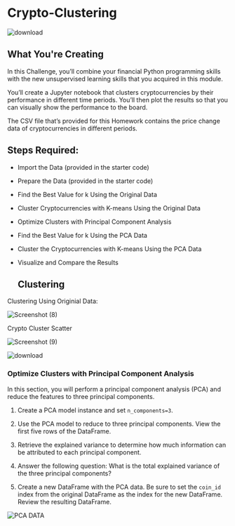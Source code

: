 # Crypto-Clustering

![download](https://github.com/shahp630/Crypto-Clustering/assets/133065460/776617dc-e1d8-4b51-8d03-ee79bc8a9b55)

## What You're Creating

In this Challenge, you’ll combine your financial Python programming skills with the new unsupervised learning skills that you acquired in this module.

You’ll create a Jupyter notebook that clusters cryptocurrencies by their performance in different time periods. You’ll then plot the results so that you can visually show the performance to the board.

The CSV file that’s provided for this Homework contains the price change data of cryptocurrencies in different periods.

## Steps Required:

* Import the Data (provided in the starter code)
* Prepare the Data (provided in the starter code)
* Find the Best Value for k Using the Original Data
* Cluster Cryptocurrencies with K-means Using the Original Data
* Optimize Clusters with Principal Component Analysis
* Find the Best Value for k Using the PCA Data
* Cluster the Cryptocurrencies with K-means Using the PCA Data
* Visualize and Compare the Results

  ## Clustering

Clustering Using Originial Data:

![Screenshot (8)](https://github.com/shahp630/Crypto-Clustering/assets/133065460/907bfcaa-d337-46a3-a148-c78ce3d8c51f)

Crypto Cluster Scatter

![Screenshot (9)](https://github.com/shahp630/Crypto-Clustering/assets/133065460/a79a4954-574e-429f-9212-975b18d68d89)

![download](https://github.com/shahp630/Crypto-Clustering/assets/133065460/2ee39821-4ea7-4193-81e9-f89fc61ea6d5)


### Optimize Clusters with Principal Component Analysis

In this section, you will perform a principal component analysis (PCA) and reduce the features to three principal components.

1. Create a PCA model instance and set `n_components=3`.

2. Use the PCA model to reduce to three principal components. View the first five rows of the DataFrame. 

3. Retrieve the explained variance to determine how much information can be attributed to each principal component.

4. Answer the following question: What is the total explained variance of the three principal components?

5. Create a new DataFrame with the PCA data. Be sure to set the `coin_id` index from the original DataFrame as the index for the new DataFrame. Review the resulting DataFrame.

![PCA DATA](https://github.com/shahp630/Crypto-Clustering/assets/133065460/ce0dfdb1-504e-4c80-9092-39365d0a12c4)


